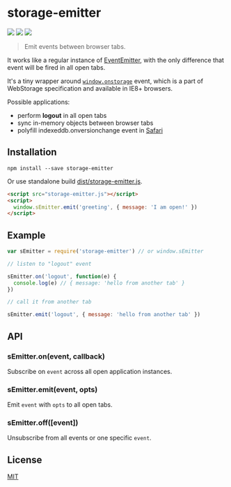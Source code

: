 # storage-emitter

[![](https://img.shields.io/npm/v/storage-emitter.svg)](https://npmjs.org/package/storage-emitter)
[![](https://img.shields.io/travis/alekseykulikov/storage-emitter.svg)](https://travis-ci.org/alekseykulikov/storage-emitter)
[![](http://img.shields.io/npm/dm/storage-emitter.svg)](https://npmjs.org/package/storage-emitter)

> Emit events between browser tabs.

It works like a regular instance of [EventEmitter](https://github.com/component/emitter),
with the only difference that event will be fired in all open tabs.

It's a tiny wrapper around
[`window.onstorage`](http://www.w3.org/TR/webstorage/#the-storage-event) event,
which is a part of WebStorage specification and available in IE8+ browsers.

Possible applications:

- perform **logout** in all open tabs
- sync in-memory objects between browser tabs
- polyfill indexeddb.onversionchange event in [Safari](https://bugs.webkit.org/show_bug.cgi?id=136155)

## Installation

    npm install --save storage-emitter

Or use standalone build [dist/storage-emitter.js](./dist/storage-emitter.js).

```html
<script src="storage-emitter.js"></script>
<script>
  window.sEmitter.emit('greeting', { message: 'I am open!' })
</script>
```

## Example

```js
var sEmitter = require('storage-emitter') // or window.sEmitter

// listen to "logout" event

sEmitter.on('logout', function(e) {
  console.log(e) // { message: 'hello from another tab' }
})

// call it from another tab

sEmitter.emit('logout', { message: 'hello from another tab' })
```

## API

### sEmitter.on(event, callback)

Subscribe on `event` across all open application instances.

### sEmitter.emit(event, opts)

Emit `event` with `opts` to all open tabs.

### sEmitter.off([event])

Unsubscribe from all events or one specific `event`.

## License

[MIT]('./LICENSE')
